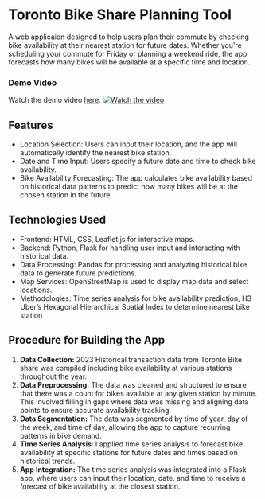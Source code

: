 # Toronto Bike Share Planning Tool
A web applicaion designed to help users plan their commute by checking bike availability at their nearest station for future dates. Whether you're scheduling your commute for Friday or planning a weekend ride, the app forecasts how many bikes will be available at a specific time and location.  

### Demo Video
Watch the demo video [here](https://youtu.be/yPUQJBBdPPM).
[![Watch the video](https://img.youtube.com/vi/yPUQJBBdPPM/maxresdefault.jpg)](https://youtu.be/yPUQJBBdPPM)

## Features  
* Location Selection: Users can input their location, and the app will automatically identify the nearest bike station.
* Date and Time Input: Users specify a future date and time to check bike availability.
* Bike Availability Forecasting: The app calculates bike availability based on historical data patterns to predict how many bikes will be at the chosen station in the future.

## Technologies Used
* Frontend: HTML, CSS, Leaflet.js for interactive maps.
* Backend: Python, Flask for handling user input and interacting with historical data.
* Data Processing: Pandas for processing and analyzing historical bike data to generate future predictions.
* Map Services: OpenStreetMap is used to display map data and select locations.
* Methodologies: Time series analysis for bike availability prediction, H3 Uber’s Hexagonal Hierarchical Spatial Index to determine nearest bike station

## Procedure for Building the App
1. **Data Collection:** 2023 Historical transaction data from Toronto Bike share was compiled including bike availability at various stations throughout the year.  
2. **Data Preprocessing:** The data was cleaned and structured to ensure that there was a count for bikes available at any given station by minute. This involved filling in gaps where data was missing and aligning data points to ensure accurate availability tracking.  
3. **Data Segmentation:** The data was segmented by time of year, day of the week, and time of day, allowing the app to capture recurring patterns in bike demand.  
4. **Time Series Analysis**: I applied time series analysis to forecast bike availability at specific stations for future dates and times based on historical trends.  
5. **App Integration:** The time series analysis was integrated into a Flask app, where users can input their location, date, and time to receive a forecast of bike availability at the closest station.



